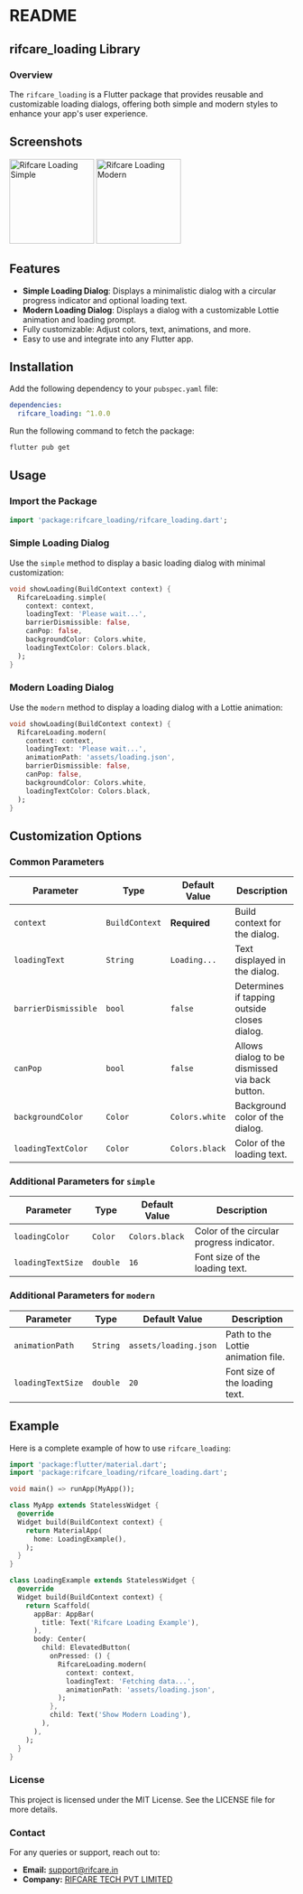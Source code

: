# README

## rifcare_loading Library

### Overview
The `rifcare_loading` is a Flutter package that provides reusable and customizable loading dialogs, offering both simple and modern styles to enhance your app's user experience.


## Screenshots
<img alt="Rifcare Loading Simple" src="https://github.com/ashishpan/rifcare_loading/assets/screenshot1.gif" width="150" />

<img alt="Rifcare Loading Modern" src="https://github.com/ashishpan/rifcare_loading/assets/screenshot2.gif" width="150" />



## Features
- **Simple Loading Dialog**: Displays a minimalistic dialog with a circular progress indicator and optional loading text.
- **Modern Loading Dialog**: Displays a dialog with a customizable Lottie animation and loading prompt.
- Fully customizable: Adjust colors, text, animations, and more.
- Easy to use and integrate into any Flutter app.


## Installation

Add the following dependency to your `pubspec.yaml` file:

```yaml
dependencies:
  rifcare_loading: ^1.0.0
```

Run the following command to fetch the package:

```sh
flutter pub get
```

## Usage

### Import the Package
```dart
import 'package:rifcare_loading/rifcare_loading.dart';
```

### Simple Loading Dialog
Use the `simple` method to display a basic loading dialog with minimal customization:

```dart
void showLoading(BuildContext context) {
  RifcareLoading.simple(
    context: context,
    loadingText: 'Please wait...',
    barrierDismissible: false,
    canPop: false,
    backgroundColor: Colors.white,
    loadingTextColor: Colors.black,
  );
}

```

### Modern Loading Dialog
Use the `modern` method to display a loading dialog with a Lottie animation:

```dart
void showLoading(BuildContext context) {
  RifcareLoading.modern(
    context: context,
    loadingText: 'Please wait...',
    animationPath: 'assets/loading.json',
    barrierDismissible: false,
    canPop: false,
    backgroundColor: Colors.white,
    loadingTextColor: Colors.black,
  );
}
```

## Customization Options

### Common Parameters
| Parameter            | Type      | Default Value    | Description                                    |
|----------------------|-----------|------------------|------------------------------------------------|
| `context`           | `BuildContext` | **Required**    | Build context for the dialog.                |
| `loadingText`       | `String`  | `Loading...`     | Text displayed in the dialog.                |
| `barrierDismissible`| `bool`    | `false`          | Determines if tapping outside closes dialog.  |
| `canPop`            | `bool`    | `false`          | Allows dialog to be dismissed via back button.|
| `backgroundColor`   | `Color`   | `Colors.white`   | Background color of the dialog.              |
| `loadingTextColor`  | `Color`   | `Colors.black`   | Color of the loading text.                   |

### Additional Parameters for `simple`
| Parameter            | Type      | Default Value    | Description                                    |
|----------------------|-----------|------------------|------------------------------------------------|
| `loadingColor`      | `Color`   | `Colors.black`   | Color of the circular progress indicator.     |
| `loadingTextSize`   | `double`  | `16`             | Font size of the loading text.                |

### Additional Parameters for `modern`
| Parameter            | Type      | Default Value    | Description                                    |
|----------------------|-----------|------------------|------------------------------------------------|
| `animationPath`     | `String`  | `assets/loading.json` | Path to the Lottie animation file.         |
| `loadingTextSize`   | `double`  | `20`             | Font size of the loading text.                |

## Example

Here is a complete example of how to use `rifcare_loading`:

```dart
import 'package:flutter/material.dart';
import 'package:rifcare_loading/rifcare_loading.dart';

void main() => runApp(MyApp());

class MyApp extends StatelessWidget {
  @override
  Widget build(BuildContext context) {
    return MaterialApp(
      home: LoadingExample(),
    );
  }
}

class LoadingExample extends StatelessWidget {
  @override
  Widget build(BuildContext context) {
    return Scaffold(
      appBar: AppBar(
        title: Text('Rifcare Loading Example'),
      ),
      body: Center(
        child: ElevatedButton(
          onPressed: () {
            RifcareLoading.modern(
              context: context,
              loadingText: 'Fetching data...',
              animationPath: 'assets/loading.json',
            );
          },
          child: Text('Show Modern Loading'),
        ),
      ),
    );
  }
}
```

### License
This project is licensed under the MIT License. See the LICENSE file for more details.

### Contact
For any queries or support, reach out to:
- **Email:** support@rifcare.in
- **Company:** [RIFCARE TECH PVT LIMITED](#)


